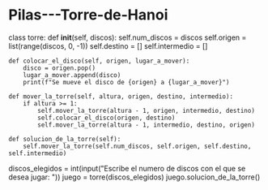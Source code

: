 # Pilas---Torre-de-Hanoi

class torre:
    def __init__(self, discos):
        self.num_discos = discos
        self.origen = list(range(discos, 0, -1))
        self.destino = []
        self.intermedio = []

    def colocar_el_disco(self, origen, lugar_a_mover):
        disco = origen.pop()
        lugar_a_mover.append(disco)
        print(f"Se mueve el disco de {origen} a {lugar_a_mover}")

    def mover_la_torre(self, altura, origen, destino, intermedio):
        if altura >= 1:
            self.mover_la_torre(altura - 1, origen, intermedio, destino)
            self.colocar_el_disco(origen, destino)
            self.mover_la_torre(altura - 1, intermedio, destino, origen)

    def solucion_de_la_torre(self):
        self.mover_la_torre(self.num_discos, self.origen, self.destino, self.intermedio)


discos_elegidos = int(input("Escribe el numero de discos con el que se desea jugar: "))
juego = torre(discos_elegidos)
juego.solucion_de_la_torre()
